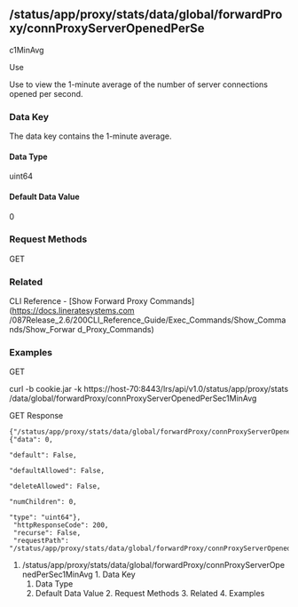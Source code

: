 ## /status/app/proxy/stats/data/global/forwardProxy/connProxyServerOpenedPerSe
c1MinAvg

Use

Use to view the 1-minute average of the number of server connections opened
per second.

### Data Key

The data key contains the 1-minute average.

#### Data Type

uint64

#### Default Data Value

0

### Request Methods

GET

### Related

CLI Reference - [Show Forward Proxy Commands](https://docs.lineratesystems.com
/087Release_2.6/200CLI_Reference_Guide/Exec_Commands/Show_Commands/Show_Forwar
d_Proxy_Commands)

### Examples

GET

curl -b cookie.jar -k https://host-70:8443/lrs/api/v1.0/status/app/proxy/stats
/data/global/forwardProxy/connProxyServerOpenedPerSec1MinAvg

GET Response

    
    
    {"/status/app/proxy/stats/data/global/forwardProxy/connProxyServerOpenedPerSec1MinAvg": {"data": 0,
                                                                                              "default": False,
                                                                                              "defaultAllowed": False,
                                                                                              "deleteAllowed": False,
                                                                                              "numChildren": 0,
                                                                                              "type": "uint64"},
     "httpResponseCode": 200,
     "recurse": False,
     "requestPath": "/status/app/proxy/stats/data/global/forwardProxy/connProxyServerOpenedPerSec1MinAvg"}
    

  1. /status/app/proxy/stats/data/global/forwardProxy/connProxyServerOpenedPerSec1MinAvg
    1. Data Key
      1. Data Type
      2. Default Data Value
    2. Request Methods
    3. Related
    4. Examples

